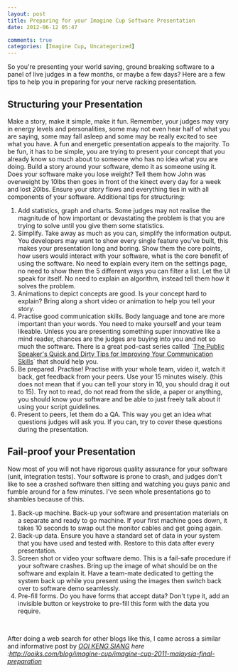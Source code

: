 ```yaml
---
layout: post
title: Preparing for your Imagine Cup Software Presentation
date: 2012-06-12 05:47

comments: true
categories: [Imagine Cup, Uncategorized]
---
```

So you're presenting your world saving, ground breaking software to a panel of live judges in a few months, or maybe a few days? Here are a few tips to help you in preparing for your nerve racking presentation.
<h2>Structuring your Presentation</h2>
Make a story, make it simple, make it fun. Remember, your judges may vary in energy levels and personalities, some may not even hear half of what you are saying, some may fall asleep and some may be really excited to see what you have. A fun and energetic presentation appeals to the majority. To be fun, it has to be simple, you are trying to present your concept that you already know so much about to someone who has no idea what you are doing. Build a story around your software, demo it as someone using it. Does your software make you lose weight? Tell them how John was overweight by 10lbs then goes in front of the kinect every day for a week and lost 20lbs. Ensure your story flows and everything ties in with all components of your software. Additional tips for structuring:
<ol>
	<li>Add statistics, graph and charts. Some judges may not realise the magnitude of how important or devastating the problem is that you are trying to solve until you give them some statistics.</li>
	<li>Simplify. Take away as much as you can, simplify the information output. You developers may want to show every single feature you've built, this makes your presentation long and boring. Show them the core points, how users would interact with your software, what is the core benefit of using the software. No need to explain every item on the settings page, no need to show them the 5 different ways you can filter a list. Let the UI speak for itself. No need to explain an algorithm, instead tell them how it solves the problem.</li>
	<li>Animations to depict concepts are good. Is your concept hard to explain? Bring along a short video or animation to help you tell your story.</li>
	<li>Practise good communication skills. Body language and tone are more important than your words. You need to make yourself and your team likeable. Unless you are presenting something super innovative like a mind reader, chances are the judges are buying into you and not so much the software. There is a great pod-cast series called `<a href="http://itunes.apple.com/us/podcast/the-public-speakers-quick/id288508989">The Public Speaker's Quick and Dirty Tips for Improving Your Communication Skills</a>` that should help you.</li>
	<li>Be prepared. Practise! Practise with your whole team, video it, watch it back, get feedback from your peers. Use your 15 minutes wisely. (this does not mean that if you can tell your story in 10, you should drag it out to 15). Try not to read, do not read from the slide, a paper or anything, you should know your software and be able to just freely talk about it using your script guidelines.</li>
	<li>Present to peers, let them do a QA. This way you get an idea what questions judges will ask you. If you can, try to cover these questions during the presentation.</li>
</ol>
<h2>Fail-proof your Presentation</h2>
Now most of you will not have rigorous quality assurance for your software (unit, integration tests). Your software is prone to crash, and judges don't like to see a crashed software then sitting and watching you guys panic and fumble around for a few minutes. I've seen whole presentations go to shambles because of this.
<ol>
	<li>Back-up machine. Back-up your software and presentation materials on a separate and ready to go machine. If your first machine goes down, it takes 10 seconds to swap out the monitor cables and get going again.</li>
	<li>Back-up data. Ensure you have a standard set of data in your system that you have used and tested with. Restore to this data after every presentation.</li>
	<li>Screen shot or video your software demo. This is a fail-safe procedure if your software crashes. Bring up the image of what should be on the software and explain it. Have a team-mate dedicated to getting the system back up while you present using the images then switch back over to software demo seamlessly.</li>
	<li>Pre-fill forms. Do you have forms that accept data? Don't type it, add an invisible button or keystroke to pre-fill this form with the data you require.</li>
</ol>
&nbsp;

After doing a web search for other blogs like this, I came across a similar and informative post by <em><a title="Posts by Ooi Keng Siang" href="http://ooiks.com/blog/author/ooikengsiang" rel="author">OOI KENG SIANG</a> here :<a href="http://ooiks.com/blog/imagine-cup/imagine-cup-2011-malaysia-final-preparation">http://ooiks.com/blog/imagine-cup/imagine-cup-2011-malaysia-final-preparation</a></em>

